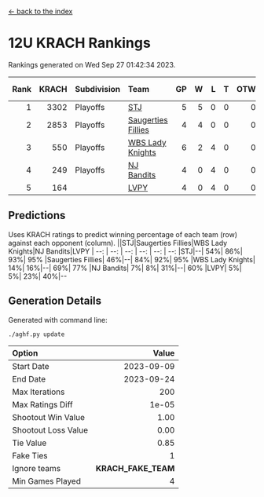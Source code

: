 [<- back to the index](readme.md)
# 12U KRACH Rankings
Rankings generated on Wed Sep 27 01:42:34 2023.

Rank|KRACH|Subdivision|Team|GP|W|L|T|OTW|OTL|SoS|Exp Wins|Win Diff
---:|---:|:---|:---|---:|---:|---:|---:|---:|---:|---:|---:|---:
1|3302|Playoffs|[STJ](https://gamesheetstats.com/seasons/3663/teams/140800/schedule)|5|5|0|0|0|0|461|5.8|-0.0
2|2853|Playoffs|[Saugerties Fillies](https://gamesheetstats.com/seasons/3663/teams/140805/schedule)|4|4|0|0|0|0|476|4.9|0.0
3|550|Playoffs|[WBS Lady Knights](https://gamesheetstats.com/seasons/3663/teams/140808/schedule)|6|2|4|0|0|0|1917|2.8|-0.0
4|249|Playoffs|[NJ Bandits](https://gamesheetstats.com/seasons/3663/teams/140807/schedule)|4|0|4|0|0|0|1915|0.9|0.0
5|164||[LVPY](https://gamesheetstats.com/seasons/3663/teams/140804/schedule)|4|0|4|0|0|0|1697|0.8|-0.0

## Predictions
Uses KRACH ratings to predict winning percentage of each team (row) against each opponent (column).
||STJ|Saugerties Fillies|WBS Lady Knights|NJ Bandits|LVPY
| --: | --: | --: | --: | --: | --: 
|STJ|--| 54%| 86%| 93%| 95%
|Saugerties Fillies| 46%|--| 84%| 92%| 95%
|WBS Lady Knights| 14%| 16%|--| 69%| 77%
|NJ Bandits|  7%|  8%| 31%|--| 60%
|LVPY|  5%|  5%| 23%| 40%|--

## Generation Details

Generated with command line:
```
./aghf.py update
```

| Option | Value |
| :----- | ----: |
| Start Date | 2023-09-09 |
| End Date | 2023-09-24 |
| Max Iterations | 200 |
| Max Ratings Diff | 1e-05 |
| Shootout Win Value | 1.00 |
| Shootout Loss Value | 0.00 |
| Tie Value | 0.85 |
| Fake Ties | 1 |
| Ignore teams | __KRACH_FAKE_TEAM__ |
| Min Games Played | 4 |

